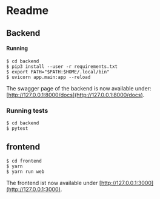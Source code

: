 # Readme

## Backend

#### Running
```
$ cd backend
$ pip3 install --user -r requirements.txt
$ export PATH="$PATH:$HOME/.local/bin"
$ uvicorn app.main:app --reload
```

The swagger page of the backend is now available under: [http://127.0.0.1:8000/docs](http://127.0.0.1:8000/docs).


### Running tests
```
$ cd backend
$ pytest
```



## frontend
```
$ cd frontend
$ yarn
$ yarn run web
```

The frontend ist now available under [http://127.0.0.1:3000](http://127.0.0.1:3000).
